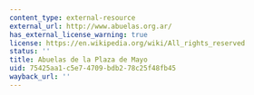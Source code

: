 ```yaml
---
content_type: external-resource
external_url: http://www.abuelas.org.ar/
has_external_license_warning: true
license: https://en.wikipedia.org/wiki/All_rights_reserved
status: ''
title: Abuelas de la Plaza de Mayo
uid: 75425aa1-c5e7-4709-bdb2-78c25f48fb45
wayback_url: ''
---
```

